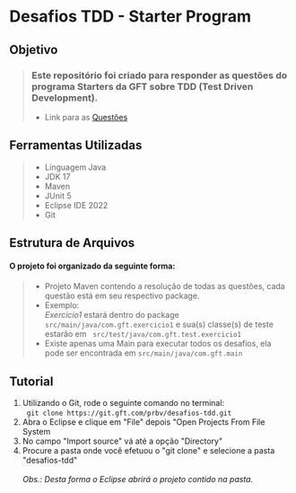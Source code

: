 # Desafios TDD - Starter Program

## Objetivo

>### Este repositório foi criado para responder as questões do programa Starters da GFT sobre TDD (Test Driven Development).
>
> - Link para as [Questões](https://git.gft.com/prbv/desafios-tdd/-/tree/main/QuestoesDesafios)
## Ferramentas Utilizadas

> - Linguagem Java
> - JDK 17
> - Maven
> - JUnit 5
> - Eclipse IDE 2022
> - Git

## Estrutura de Arquivos

#### O projeto foi organizado da seguinte forma:
#### 
> - Projeto Maven contendo a resolução de todas as questões, cada questão está em seu respectivo package. <br>
> - Exemplo:<br> *Exercicio1* estará dentro do package <code> src/main/java/com.gft.exercicio1</code> e sua(s) classe(s) de teste estarão em <code> src/test/java/com.gft.test.exercicio1</code>
> - Existe apenas uma Main para executar todos os desafios, ela pode ser encontrada em <code>src/main/java/com.gft.main</code>


## Tutorial

<ol>
    <li> Utilizando o Git, rode o seguinte comando no terminal:<br><code> git clone https://git.gft.com/prbv/desafios-tdd.git </code><br></li>
    <li>Abra o Eclipse e clique em "File" depois "Open Projects From File System</li>
    <li>No campo "Import source" vá até a opção "Directory"</li>
    <li>Procure a pasta onde você efetuou o "git clone" e selecione a pasta "desafios-tdd" <br><br> <i>Obs.: Desta forma o Eclipse abrirá o projeto contido na pasta.</i></li>
</ol>
